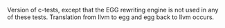 Version of c-tests, except that the EGG rewriting engine is not used in any of these tests. Translation from llvm to egg and egg back to llvm occurs. 